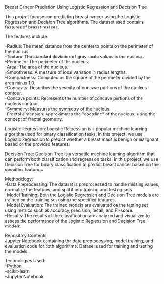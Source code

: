 Breast Cancer Prediction Using Logistic Regression and Decision Tree

This project focuses on predicting breast cancer using the Logistic Regression and Decision Tree algorithms. The dataset used contains features of breast masses. 

The features include:

-Radius: The mean distance from the center to points on the perimeter of the nucleus.<br />
-Texture: The standard deviation of gray-scale values in the nucleus.<br />
-Perimeter: The perimeter of the nucleus.<br />
-Area: The area of the nucleus.<br />
-Smoothness: A measure of local variation in radius lengths.<br />
-Compactness: Computed as the square of the perimeter divided by the area minus 1.0.<br />
-Concavity: Describes the severity of concave portions of the nucleus contour.<br />
-Concave points: Represents the number of concave portions of the nucleus contour.<br />
-Symmetry: Measures the symmetry of the nucleus.<br />
-Fractal dimension: Approximates the "coastline" of the nucleus, using the concept of fractal geometry.<br />

Logistic Regression:
Logistic Regression is a popular machine learning algorithm used for binary classification tasks. In this project, we use Logistic Regression to predict whether a breast mass is benign or malignant based on the provided features.

Decision Tree:
Decision Tree is a versatile machine learning algorithm that can perform both classification and regression tasks. In this project, we use Decision Tree for binary classification to predict breast cancer based on the specified features.

Methodology:<br />
-Data Preprocessing: The dataset is preprocessed to handle missing values, normalize the features, and split it into training and testing sets.<br />
-Model Training: Both the Logistic Regression and Decision Tree models are trained on the training set using the specified features.<br />
-Model Evaluation: The trained models are evaluated on the testing set using metrics such as accuracy, precision, recall, and F1-score.<br />
-Results: The results of the classification are analyzed and visualized to assess the performance of the Logistic Regression and Decision Tree models.<br />

Repository Contents:<br />
Jupyter Notebook containing the data preprocessing, model training, and evaluation code for both algorithms.
Dataset used for training and testing the models.

Technologies Used:<br />
-Python<br />
-scikit-learn<br />
-Jupyter Notebook<br />
